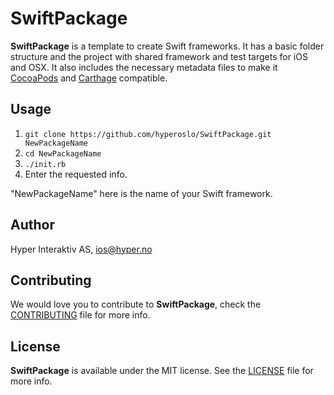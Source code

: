 # SwiftPackage

**SwiftPackage** is a template to create Swift frameworks. It has a basic
folder structure and the project with shared framework and test targets for iOS
and OSX. It also includes the necessary metadata files to make it
[CocoaPods](http://cocoapods.org) and [Carthage](https://github.com/Carthage/Carthage)
compatible.

## Usage

1. `git clone https://github.com/hyperoslo/SwiftPackage.git NewPackageName`
2. `cd NewPackageName`
3. `./init.rb`
4. Enter the requested info.

"NewPackageName" here is the name of your Swift framework.

## Author

Hyper Interaktiv AS, ios@hyper.no

## Contributing

We would love you to contribute to **SwiftPackage**, check the [CONTRIBUTING](https://github.com/hyperoslo/SwiftPackage/blob/master/CONTRIBUTING.md) file for more info.

## License

**SwiftPackage** is available under the MIT license. See the [LICENSE](https://github.com/hyperoslo/SwiftPackage/blob/master/LICENSE.md) file for more info.
